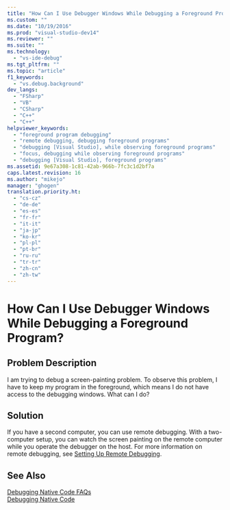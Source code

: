 ```yaml
---
title: "How Can I Use Debugger Windows While Debugging a Foreground Program? | hehe"
ms.custom: ""
ms.date: "10/19/2016"
ms.prod: "visual-studio-dev14"
ms.reviewer: ""
ms.suite: ""
ms.technology: 
  - "vs-ide-debug"
ms.tgt_pltfrm: ""
ms.topic: "article"
f1_keywords: 
  - "vs.debug.background"
dev_langs: 
  - "FSharp"
  - "VB"
  - "CSharp"
  - "C++"
  - "C++"
helpviewer_keywords: 
  - "foreground program debugging"
  - "remote debugging, debugging foreground programs"
  - "debugging [Visual Studio], while observing foreground programs"
  - "focus, debugging while observing foreground programs"
  - "debugging [Visual Studio], foreground programs"
ms.assetid: 9e67a308-1c81-42ab-966b-7fc3c1d2bf7a
caps.latest.revision: 16
ms.author: "mikejo"
manager: "ghogen"
translation.priority.ht: 
  - "cs-cz"
  - "de-de"
  - "es-es"
  - "fr-fr"
  - "it-it"
  - "ja-jp"
  - "ko-kr"
  - "pl-pl"
  - "pt-br"
  - "ru-ru"
  - "tr-tr"
  - "zh-cn"
  - "zh-tw"
---
```

# How Can I Use Debugger Windows While Debugging a Foreground Program?
## Problem Description  
 I am trying to debug a screen-painting problem. To observe this problem, I have to keep my program in the foreground, which means I do not have access to the debugging windows. What can I do?  
  
## Solution  
 If you have a second computer, you can use remote debugging. With a two-computer setup, you can watch the screen painting on the remote computer while you operate the debugger on the host. For more information on remote debugging, see [Setting Up Remote Debugging](../Topic/Set%20Up%20the%20Remote%20Tools%20on%20the%20Device.md).  
  
## See Also  
 [Debugging Native Code FAQs](../debugger/debugging-native-code-faqs.md)   
 [Debugging Native Code](../debugger/debugging-native-code.md)